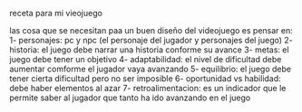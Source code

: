 receta para mi vieojuego

las cosa que se necesitan paa un buen diseño del videojuego es pensar en:
1- personajes: pc y npc (el personaje del jugador y personajes del juego)
2- historia: el juego debe narrar una historia conforme su avance
3- metas: el juego debe tener un objetivo
4- adaptabilidad: el nivel de dificultad debe aumentar comforme el jugador vaya avanzando
5- equilibrio: el juego debe tener cierta dificultad pero no ser imposible
6- oportunidad vs habilidad: debe haber elementos al azar
7- retroalimentacion: es un indicador que le permite saber al jugador que tanto ha ido avanzando en el juego
